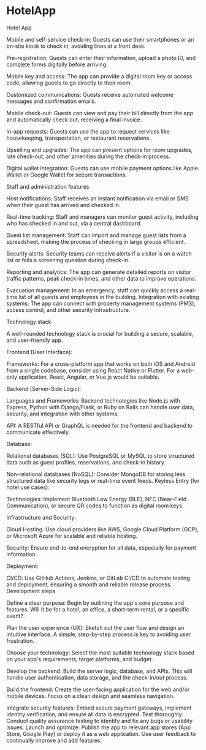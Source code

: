 # HotelApp
Hotel App


Mobile and self-service check-in: Guests can use their smartphones or an on-site kiosk to check in, avoiding lines at a front desk.

Pre-registration: Guests can enter their information, upload a photo ID, and complete forms digitally before arriving.

Mobile key and access: The app can provide a digital room key or access code, allowing guests to go directly to their room.

Customized communications: Guests receive automated welcome messages and confirmation emails.

Mobile check-out: Guests can view and pay their bill directly from the app and automatically check out, receiving a final invoice.

In-app requests: Guests can use the app to request services like housekeeping, transportation, or restaurant reservations.

Upselling and upgrades: The app can present options for room upgrades, late check-out, and other amenities during the check-in process.

Digital wallet integration: Guests can use mobile payment options like Apple Wallet or Google Wallet for secure transactions. 

Staff and administration features

Host notifications: Staff receives an instant notification via email or SMS when their guest has arrived and checked in.

Real-time tracking: Staff and managers can monitor guest activity, including who has checked in and out, via a central dashboard.

Guest list management: Staff can import and manage guest lists from a spreadsheet, making the process of checking in large groups efficient.

Security alerts: Security teams can receive alerts if a visitor is on a watch list or fails a screening question during check-in.

Reporting and analytics: The app can generate detailed reports on visitor traffic patterns, peak check-in times, and other data to improve operations.

Evacuation management: In an emergency, staff can quickly access a real-time list of all guests and employees in the building.
Integration with existing systems: The app can connect with property management systems (PMS), access control, and other security infrastructure. 

Technology stack

A well-rounded technology stack is crucial for building a secure, scalable, and user-friendly app.

Frontend (User Interface):

Frameworks: For a cross-platform app that works on both iOS and Android from a single codebase, consider using React Native or Flutter. For a web-only application, React, Angular, or Vue.js would be suitable.

Backend (Server-Side Logic):

Languages and Frameworks: Backend technologies like Node.js with Express, Python with Django/Flask, or Ruby on Rails can handle user data, security, and integration with other systems.

API: A RESTful API or GraphQL is needed for the frontend and backend to communicate effectively.

Database:

Relational databases (SQL): Use PostgreSQL or MySQL to store structured data such as guest profiles, reservations, and check-in history.

Non-relational databases (NoSQL): Consider MongoDB for storing less structured data like security logs or real-time event feeds.
Keyless Entry (for hotel use cases):

Technologies: Implement Bluetooth Low Energy (BLE), NFC (Near-Field Communication), or secure QR codes to function as digital room keys.

Infrastructure and Security:

Cloud Hosting: Use cloud providers like AWS, Google Cloud Platform (GCP), or Microsoft Azure for scalable and reliable hosting.

Security: Ensure end-to-end encryption for all data, especially for payment information.

Deployment:

CI/CD: Use GitHub Actions, Jenkins, or GitLab CI/CD to automate testing and deployment, ensuring a smooth and reliable release process. 
Development steps

Define a clear purpose: Begin by outlining the app's core purpose and features. Will it be for a hotel, an office, a short-term rental, or a specific event?.

Plan the user experience (UX): Sketch out the user flow and design an intuitive interface. A simple, step-by-step process is key to avoiding user frustration.

Choose your technology: Select the most suitable technology stack based on your app's requirements, target platforms, and budget.

Develop the backend: Build the server logic, database, and APIs. This will handle user authentication, data storage, and the check-in/out process.

Build the frontend: Create the user-facing application for the web and/or mobile devices. Focus on a clean design and seamless navigation.

Integrate security features: Embed secure payment gateways, implement identity verification, and ensure all data is encrypted.
Test thoroughly: Conduct quality assurance testing to identify and fix any bugs or usability issues.
Launch and optimize: Publish the app to relevant app stores (App Store, Google Play) or deploy it as a web application. Use user feedback to continually improve and add features. 
